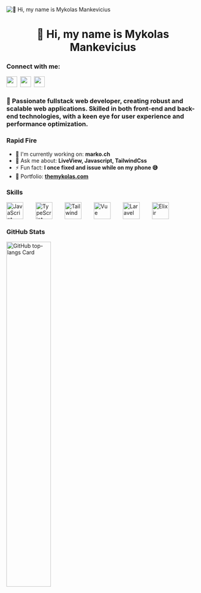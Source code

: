 ![👋 Hi, my name is Mykolas Mankevicius](https://mir-s3-cdn-cf.behance.net/project_modules/max_1200/79731568097599.5b50bca477735.jpg)

<div id="toc">
  <ul align="center" style="list-style: none">
    <summary>
      <h1>
        👋 Hi, my name is Mykolas Mankevicius
      </h1>
    </summary>
  </ul>
</div>

**<h3 align="left">Connect with me:</h3>** 
<p align="left"><a href="https://github.com/@Neophen" target="_blank"><img src="https://img.shields.io/badge/GitHub-100000?style=for-the-badge&logo=github&logoColor=white" height="28" style="margin-right: 4px"></a> <a href="https://twitter.com/@mmmykolas" target="_blank"><img src="https://img.shields.io/badge/Twitter-000000?style=for-the-badge&logo=X&logoColor=white" height="28" style="margin-right: 4px"></a> <a href="https://www.youtube.com/@@themykolas" target="_blank"><img src="https://img.shields.io/badge/YouTube-FF0000?style=for-the-badge&logo=youtube&logoColor=white" height="28" style="margin-right: 4px"></a></p>

 **<h3 align="left">🚀 Passionate fullstack web developer, creating robust and scalable web applications. Skilled in both front-end and back-end technologies, with a keen eye for user experience and performance optimization.</h3>**

**<h3 align="left">Rapid Fire</h3>**

- 💼 I'm currently working on: **marko.ch**
- 💬 Ask me about: **LiveView, Javascript, TailwindCss**
- ⚡ Fun fact: **I once fixed and issue while on my phone 😅**
- 📂 Portfolio: **<a href="https://themykolas.com" target="_blank">themykolas.com</a>**

 **<h3 align="left">Skills</h3>**

<div style="display: flex; flex-wrap: wrap; gap: 16px; justify-content: left;"><img src="https://skillicons.dev/icons?i=javascript" height="44" alt="JavaScript" style="margin-right: 16px"> <img src="https://skillicons.dev/icons?i=typescript" height="44" alt="TypeScript" style="margin-right: 16px"> <img src="https://cdn.simpleicons.org/tailwindcss/06B6D4" height="44" alt="Tailwind" style="margin-right: 16px"> <img src="https://cdn.simpleicons.org/vuedotjs/4FC08D" height="44" alt="Vue" style="margin-right: 16px"> <img src="https://img.shields.io/badge/Laravel-F05032?logo=laravel&logoColor=white" height="44" alt="Laravel" style="margin-right: 16px"> <img src="https://skillicons.dev/icons?i=elixir" height="44" alt="Elixir" style="margin-right: 16px"></div>

 **<h3 align="left">GitHub Stats</h3>**

<p align="left">
  <img width="48%" src="https://github-readme-stats.vercel.app/api/top-langs?username=neophen&theme=default&cache_seconds=1800&border_radius=4&hide_title=false&layout=compact&langs_count=5&card_width=400&hide_progress=false" alt="GitHub top-langs Card" />
</p>

